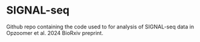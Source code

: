 # SIGNAL-seq
Github repo containing the code used to for analysis of SIGNAL-seq data in Opzoomer et al. 2024 BioRxiv preprint.
